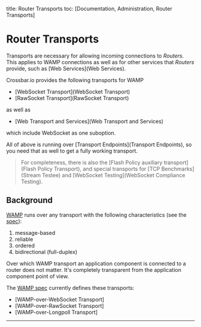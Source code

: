 title: Router Transports
toc: [Documentation, Administration, Router Transports]

# Router Transports

Transports are necessary for allowing incoming connections to *Routers*. This applies to WAMP connections as well as for other services that *Routers* provide, such as [Web Services](Web Services).

Crossbar.io provides the following transports for WAMP

* [WebSocket Transport](WebSocket Transport)
* [RawSocket Transport](RawSocket Transport)

as well as

* [Web Transport and Services](Web Transport and Services)

which include WebSocket as one suboption.

All of above is running over [Transport Endpoints](Transport Endpoints), so you need that as well to get a fully working transport.

> For completeness, there is also the [Flash Policy auxiliary transport](Flash Policy Transport), and special transports for [TCP Benchmarks](Stream Testee) and [WebSocket Testing](WebSocket Compliance Testing).


## Background

[WAMP](http://wamp.ws/) runs over any transport with the following characteristics (see the [spec](http://wamp-proto.org/spec/)):

1. message-based
2. reliable
3. ordered
4. bidirectional (full-duplex)

Over which WAMP transport an application component is connected to a router does not matter. It's completely transparent from the application component point of view.

The [WAMP spec](http://wamp-proto.org/spec/) currently defines these transports:

* [WAMP-over-WebSocket Transport]
* [WAMP-over-RawSocket Transport]
* [WAMP-over-Longpoll Transport]

---
